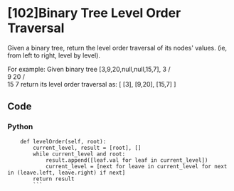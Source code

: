 # [102]Binary Tree Level Order Traversal

Given a binary tree, return the level order traversal of its nodes' values. (ie, from left to right, level by level).

For example:
Given binary tree [3,9,20,null,null,15,7],
    3
   / \
  9  20
    /  \
   15   7
return its level order traversal as:
[
  [3],
  [9,20],
  [15,7]
]

## Code

### Python

```class Solution(object):
    def levelOrder(self, root):
        current_level, result = [root], []
        while current_level and root:
            result.append([leaf.val for leaf in current_level])
            current_level = [next for leave in current_level for next in (leave.left, leave.right) if next]
        return result
        ```



